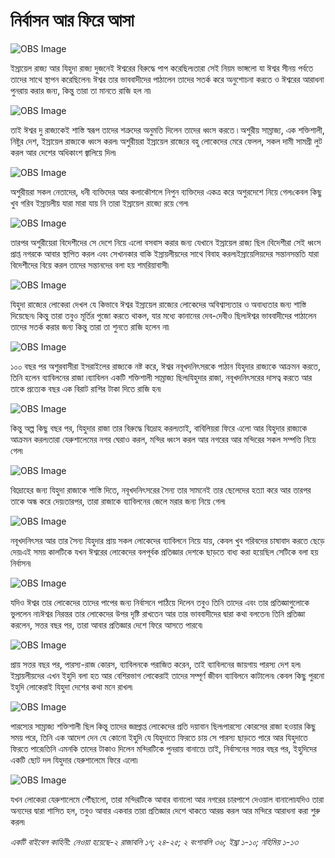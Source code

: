 # নির্বাসন আর ফিরে আসা

![OBS Image](https://cdn.door43.org/obs/jpg/360px/obs-en-20-01.jpg)

ইস্রায়েল রাজ্য আর যিহুদা রাজ্য দুজনেই ঈশ্বরের বিরুদ্ধে পাপ করেছিল৷তারা সেই নিয়ম ভাঙ্গলো যা ঈশ্বর সীনয় পর্বতে তাদের সাথে স্থাপন করেছিলেন৷ ঈশ্বর তার ভাববাদীদের পাঠালেন তাদের সতর্ক করে অনুশোচনা করতে ও ঈশ্বরের আরাধনা পুনরায় করার জন্য, কিন্তু তারা তা মানতে রাজি হল না৷

![OBS Image](https://cdn.door43.org/obs/jpg/360px/obs-en-20-02.jpg)

তাই ঈশ্বর দু রাজ্যকেই শাস্তি স্বরূপ তাদের শত্রুদের অনুমতি দিলেন তাদের ধ্বংস করতে ৷ অশুরীয় সাম্রাজ্য, এক শক্তিশালী, নিষ্টুর দেশ, ইস্রায়েল রাজ্যকে ধ্বংস করল৷ অশুরীয়রা ইস্রায়েল রাজ্যের বহু লোকেদের মেরে ফেলল, সকল দামী সামগ্রী লুট করল আর দেশের অধিকাংশ জ্বালিয়ে দিল৷ 

![OBS Image](https://cdn.door43.org/obs/jpg/360px/obs-en-20-03.jpg)

অশুরীয়রা সকল নেতাদের, ধনী ব্যক্তিদের আর কলাকৌশলে নিপুন ব্যক্তিদের একত্র করে অশুরদেশে নিয়ে গেল৷কেবল কিছু খুব গরিব ইস্রায়লীয় যারা মারা যায় নি তারা ইস্রায়েল রাজ্যে রয়ে গেল৷ 

![OBS Image](https://cdn.door43.org/obs/jpg/360px/obs-en-20-04.jpg)

তারপর অশুরীয়েরা বিদেশীদের সে দেশে নিয়ে এলো বসবাস করার জন্য যেখানে ইস্রায়েল রাজ্য ছিল ৷বিদেশীরা সেই ধ্বংস প্রাপ্ত নগরকে আবার স্থাপিত করল এবং সেখানকার বাকি ইস্রায়লীয়দের সাথে বিবাহ করল৷ইস্রায়েলিয়দের সন্তানসন্ততি যারা বিদেশীদের বিয়ে করল তাদের সন্তানদের বলা হয় শমরিয়াবাসী৷

![OBS Image](https://cdn.door43.org/obs/jpg/360px/obs-en-20-05.jpg)

যিহুদা রাজ্যের লোকেরা দেখল যে কিভাবে ঈশ্বর ইস্রায়েল রাজ্যের লোকেদের অবিশ্বাস্যতার ও অবাধ্যতার জন্য শাস্তি দিয়েছেন৷ কিন্তু তারা তবুও মূর্তির পুজো করতে থাকল, যার মধ্যে কানানের দেব-দেবীও ছিল৷ঈশ্বর ভাববাদীদের পাঠালেন তাদের সতর্ক করার জন্য কিন্তু তারা তা শুনতে রাজি হলেন না৷

![OBS Image](https://cdn.door43.org/obs/jpg/360px/obs-en-20-06.jpg)

১০০ বছর পর অশুরবাসীরা ইসরাইলের রাজ্যকে নষ্ট করে, ঈশ্বর নবূখদনিৎসরকে পাঠান যিহুদার রাজ্যকে আক্রমন করতে, তিনি হলেন ব্যাবিলনের রাজা ৷ব্যাবিলন একটি শক্তিশালী সাম্রাজ্য ছিল৷যিহুদার রাজা, নবূখদনিৎসরের দাসত্ব করতে আর তাকে প্রত্যেক বছর এক বিরাট রাশির টাকা দিতে রাজি হন৷

![OBS Image](https://cdn.door43.org/obs/jpg/360px/obs-en-20-07.jpg)

কিন্তু অল্প কিছু বছর পর, যিহুদার রাজা তার বিরুদ্ধে বিদ্রোহ করল৷তাই, বাবিলিয়রা ফিরে এলো আর যিহুদার রাজ্যকে আক্রমন করল৷তারা যেরুশালেমের নগর ঘেরাও করল, মন্দির ধ্বংস করল আর নগরের আর মন্দিরের সকল সম্পত্তি নিয়ে গেল৷

![OBS Image](https://cdn.door43.org/obs/jpg/360px/obs-en-20-08.jpg)

বিদ্রোহের জন্য যিহুদা রাজাকে শাস্তি দিতে, নবূখদনিৎসরের সৈন্য তার সামনেই তার ছেলেদের হত্যা করে আর তারপর তাকে অন্ধ করে দেয়৷তারপর, তারা রাজাকে ব্যাবিলনের জেলে মরার জন্য নিয়ে গেল৷

![OBS Image](https://cdn.door43.org/obs/jpg/360px/obs-en-20-09.jpg)

নবূখদনিৎসর আর তার সৈন্য যিহুদার প্রায় সকল লোকেদের ব্যাবিলনে নিয়ে যায়, কেবল খুব গরিবদের চাষাবাদ করতে ছেড়ে দেয়৷এই সময় কালটিকে যখন ঈশ্বরের লোকেদের বলপূর্বক প্রতিজ্ঞার দেশকে ছাড়তে বাধ্য করা হয়েছিল সেটিকে বলা হয় নির্বাসন৷  

![OBS Image](https://cdn.door43.org/obs/jpg/360px/obs-en-20-10.jpg)

যদিও ঈশ্বর তার লোকেদের তাদের পাপের জন্য নির্বাসনে পাঠিয়ে দিলেন তবুও তিনি তাদের এবং তার প্রতিজ্ঞাগুলোকে ভুললেন না৷ঈশ্বর নিরন্তর তার লোকেদের উপর দৃষ্টি রাখতেন আর তার ভাববাদীদের দ্বারা কথা বলতেন৷ তিনি প্রতিজ্ঞা করলেন, সত্তর বছর পর, তারা আবার প্রতিজ্ঞার দেশে ফিরে আসতে পারবে৷

![OBS Image](https://cdn.door43.org/obs/jpg/360px/obs-en-20-11.jpg)

প্রায় সত্তর বছর পর, পারস্য-রাজ কোরস, ব্যাবিলনকে পরাজিত করেন, তাই ব্যাবিলনের জায়গায় পারস্য দেশ হল৷  ইস্রায়লীয়দের এখন ইহুদি বলা হত আর বেশিরভাগ লোকেরাই তাদের সম্পূর্ণ জীবন ব্যাবিলনে কাটালেন৷ কেবল কিছু পুরনো ইহুদি লোকেরাই যিহুদা দেশের কথা মনে রাখল৷

![OBS Image](https://cdn.door43.org/obs/jpg/360px/obs-en-20-12.jpg)

পারস্যের সাম্রাজ্য শক্তিশালী ছিল কিন্তু তাদের জয়্প্রাপ্ত লোকেদের প্রতি  দয়াবান ছিল৷পারস্যে কোরসের রাজা হওয়ার কিছু সময় পরে, তিনি এক আদেশ দেন যে কোনো ইহুদি যে যিহুদাতে ফিরতে চায় সে পারস্য ছাড়তে পারে আর যিহুদাতে ফিরতে পারে৷তিনি এমনকি তাদের টাকাও দিলেন মন্দিরটিকে পুনরায় বানাতে৷ তাই, নির্বাসনের সত্তর বছর পর, ইহুদিদের একটি ছোট দল যিহুদার যেরুশালেমে ফিরে এলো৷

![OBS Image](https://cdn.door43.org/obs/jpg/360px/obs-en-20-13.jpg)

যখন লোকেরা যেরুশালেমে পৌঁছালো, তারা মন্দিরটিকে আবার বানালো আর নগরের চারপাশে দেওয়াল বানালো৷যদিও তারা অন্যদের দ্বারা শাসিত হল, তবুও আবার একবার তারা প্রতিজ্ঞার দেশে থাকতে আরম্ভ করল আর মন্দিরে আরাধনা করা শুরু করল৷

_একটি বাইবেল কাহিনী: নেওয়া হয়েছে-২ রাজাবলি ১৭; ২৪-২৫; ২ বংশাবলি ৩৬; ইষ্রা ১-১০; নহিমিয় ১-১৩_